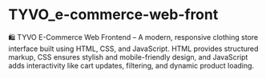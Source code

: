 # TYVO_e-commerce-web-front
🛍️ TYVO E-Commerce Web Frontend – A modern, responsive clothing store interface built using HTML, CSS, and JavaScript. HTML provides structured markup, CSS ensures stylish and mobile-friendly design, and JavaScript adds interactivity like cart updates, filtering, and dynamic product loading.
